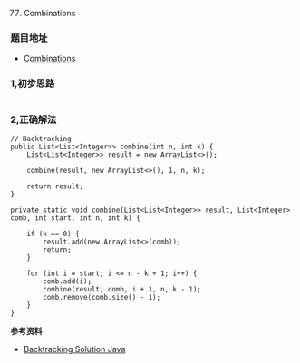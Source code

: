 77. Combinations

### 题目地址
- [Combinations](https://leetcode.com/problems/combinations/)

### 1,初步思路

```

```

### 2,正确解法

```
// Backtracking
public List<List<Integer>> combine(int n, int k) {
    List<List<Integer>> result = new ArrayList<>();

    combine(result, new ArrayList<>(), 1, n, k);

    return result;
}

private static void combine(List<List<Integer>> result, List<Integer> comb, int start, int n, int k) {
    
    if (k == 0) {
        result.add(new ArrayList<>(comb));
        return;
    }

    for (int i = start; i <= n - k + 1; i++) {
        comb.add(i);
        combine(result, comb, i + 1, n, k - 1);
        comb.remove(comb.size() - 1);
    }
}

```

**参考资料**
- [Backtracking Solution Java](https://leetcode.com/problems/combinations/discuss/27002/Backtracking-Solution-Java)